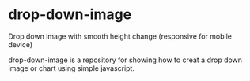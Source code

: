 # drop-down-image
Drop down image with smooth height change (responsive for mobile device)

drop-down-image is a repository for showing how to creat a drop down image or chart using simple javascript.
